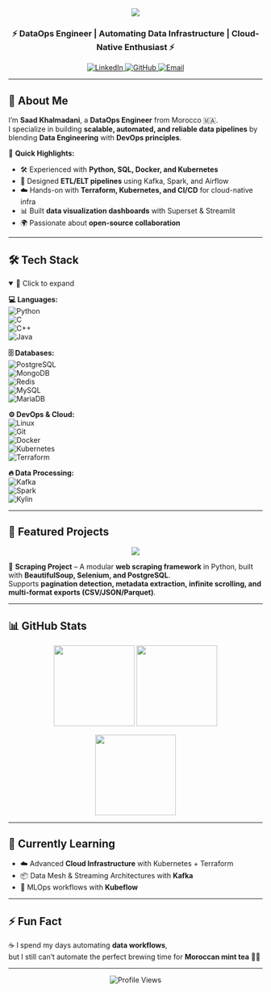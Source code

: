 <!-- Profile Header -->
<div align="center">
  <img src="https://capsule-render.vercel.app/api?type=waving&color=gradient&height=200&section=header&text=Saad%20Khalmadani%20🚀&fontSize=40&animation=fadeIn&fontAlignY=40" />
  
  <h3>⚡ DataOps Engineer | Automating Data Infrastructure | Cloud-Native Enthusiast ⚡</h3>
  
  <a href="https://www.linkedin.com/in/saad-khalmadani" target="_blank">
    <img src="https://img.shields.io/badge/LinkedIn-blue?style=flat&logo=linkedin" alt="LinkedIn"/>
  </a>
  <a href="https://github.com/SaadkhPy" target="_blank">
    <img src="https://img.shields.io/badge/GitHub-black?style=flat&logo=github" alt="GitHub"/>
  </a>
  <a href="mailto:saadkh.dev@gmail.com">
    <img src="https://img.shields.io/badge/Email-D14836?style=flat&logo=gmail&logoColor=white" alt="Email"/>
  </a>
</div>

---

## 🚀 About Me  

I’m **Saad Khalmadani**, a **DataOps Engineer** from Morocco 🇲🇦.  
I specialize in building **scalable, automated, and reliable data pipelines** by blending **Data Engineering** with **DevOps principles**.  

🔹 **Quick Highlights:**  
- 🛠️ Experienced with **Python, SQL, Docker, and Kubernetes**  
- 🔄 Designed **ETL/ELT pipelines** using Kafka, Spark, and Airflow  
- ☁️ Hands-on with **Terraform, Kubernetes, and CI/CD** for cloud-native infra  
- 📊 Built **data visualization dashboards** with Superset & Streamlit  
- 🌍 Passionate about **open-source collaboration**  

---

## 🛠️ Tech Stack  

<details open>
<summary>📂 Click to expand</summary>

**💻 Languages:**  
![Python](https://img.shields.io/badge/Python-3670A0?logo=python&logoColor=ffdd54)  
![C](https://img.shields.io/badge/C-00599C?logo=c)  
![C++](https://img.shields.io/badge/C++-00599C?logo=cplusplus&logoColor=white)  
![Java](https://img.shields.io/badge/Java-ED8B00?logo=java&logoColor=white)  

**🗄️ Databases:**  
![PostgreSQL](https://img.shields.io/badge/PostgreSQL-316192?logo=postgresql&logoColor=white)  
![MongoDB](https://img.shields.io/badge/MongoDB-4EA94B?logo=mongodb&logoColor=white)  
![Redis](https://img.shields.io/badge/Redis-D9281A?logo=redis&logoColor=white)  
![MySQL](https://img.shields.io/badge/MySQL-005C84?logo=mysql&logoColor=white)  
![MariaDB](https://img.shields.io/badge/MariaDB-003545?logo=mariadb&logoColor=white)  

**⚙️ DevOps & Cloud:**  
![Linux](https://img.shields.io/badge/Linux-FCC624?logo=linux&logoColor=black)  
![Git](https://img.shields.io/badge/Git-F05032?logo=git&logoColor=white)  
![Docker](https://img.shields.io/badge/Docker-2496ED?logo=docker&logoColor=white)  
![Kubernetes](https://img.shields.io/badge/Kubernetes-326CE5?logo=kubernetes&logoColor=white)  
![Terraform](https://img.shields.io/badge/Terraform-844FBA?logo=terraform&logoColor=white)  

**🔥 Data Processing:**  
![Kafka](https://img.shields.io/badge/Kafka-000?logo=apachekafka)  
![Spark](https://img.shields.io/badge/Spark-E25A1C?logo=apachespark&logoColor=white)  
![Kylin](https://img.shields.io/badge/Kylin-0078D7?logo=apache)  

</details>

---

## 📌 Featured Projects  

<p align="center">
  <a href="https://github.com/SaadkhPy/scraping-project">
    <img src="https://github-readme-stats.vercel.app/api/pin/?username=SaadkhPy&repo=scraping-project&theme=radical" />
  </a>
</p>

📖 **Scraping Project** – A modular **web scraping framework** in Python, built with **BeautifulSoup, Selenium, and PostgreSQL**.  
Supports **pagination detection, metadata extraction, infinite scrolling, and multi-format exports (CSV/JSON/Parquet)**.  

---

## 📊 GitHub Stats  

<p align="center">
  <img src="https://github-readme-stats.vercel.app/api?username=SaadkhPy&show_icons=true&theme=radical" height="160" />
  <img src="https://github-readme-stats.vercel.app/api/top-langs/?username=SaadkhPy&layout=compact&theme=radical" height="160" />
</p>

<p align="center">
  <img src="https://streak-stats.demolab.com?user=SaadkhPy&theme=radical" height="160" />
</p>

---

## 🌱 Currently Learning  

- ☁️ Advanced **Cloud Infrastructure** with Kubernetes + Terraform  
- 📦 Data Mesh & Streaming Architectures with **Kafka**  
- 🤖 MLOps workflows with **Kubeflow**  

---

## ⚡ Fun Fact  

☕ I spend my days automating **data workflows**,  
but I still can’t automate the perfect brewing time for **Moroccan mint tea** 🍵😂  

---

<div align="center">
  <img src="https://komarev.com/ghpvc/?username=SaadkhPy&label=Profile%20Views&color=blueviolet&style=flat" alt="Profile Views"/>
</div>
